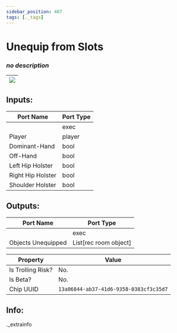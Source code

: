 ```yaml
---
sidebar_position: 407
tags: [._tags]
---
```


# Unequip from Slots


### *no description*

| ![](https://images-ext-2.discordapp.net/external/MPmIaQzlEPmgGWlgi-WxBBXt0Bjv_zWPkg1y1f_sy3s/https/www.recroomcircuits.com/image/circuit/absolute-value?width=206&height=108) |
|-----|

## Inputs:
| Port Name | Port Type |
|-----------|-----------|
|  | exec |
| Player | player |
| Dominant-Hand | bool |
| Off-Hand | bool |
| Left Hip Holster | bool |
| Right Hip Holster | bool |
| Shoulder Holster | bool |

## Outputs:
| Port Name | Port Type |
|-----------|-----------|
|  | exec |
| Objects Unequipped | List[rec room object] | 

| Property  | Value |
|-------------------|-----------|
| Is Trolling Risk? | No. |
| Is Beta? | No. |
| Chip UUID | `13a06844-ab37-41d6-9358-0383cf3c35d7` |

## Info:
._extrainfo